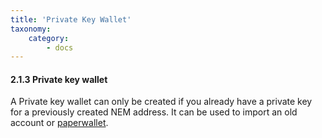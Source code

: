 ```yaml
---
title: 'Private Key Wallet'
taxonomy:
    category:
        - docs
---
```


#### 2.1.3 Private key wallet
A Private key wallet can only be created if you already have a private key for a previously created NEM address. It can be used to import an old account or [paperwallet](https://drive.google.com/open?id=0B_jImF0AZXu-UnFTT0NYaUpvOU0).